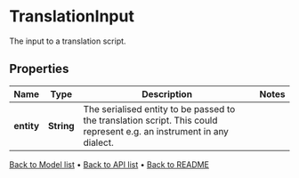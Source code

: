 

# TranslationInput

The input to a translation script.

## Properties

| Name | Type | Description | Notes |
|------------ | ------------- | ------------- | -------------|
|**entity** | **String** | The serialised entity to be passed to the translation script. This could represent e.g. an instrument in any dialect. |  |



[Back to Model list](../README.md#documentation-for-models) &#8226; [Back to API list](../README.md#documentation-for-api-endpoints) &#8226; [Back to README](../README.md)


